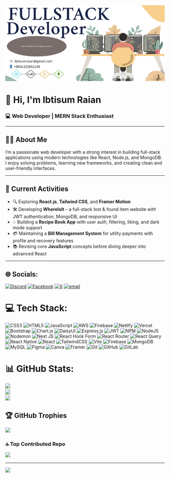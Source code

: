  <img src="./dp-2.png"/>
<!-- ![Banner]([https://your-banner-image-url.com](https://www.canva.com/design/DAGrWaAnvCM/7mouLTnaU-GAus6mR2yxrQ/view?utm_content=DAGrWaAnvCM&utm_campaign=designshare&utm_medium=link2&utm_source=uniquelinks&utlId=hdbbda7e57f))  Replace with your actual banner image URL -->

# 👋 Hi, I'm Ibtisum Raian  
### 💻 Web Developer | MERN Stack Enthusiast

---

## 🧑‍💼 About Me

I’m a passionate web developer with a strong interest in building full-stack applications using modern technologies like React, Node.js, and MongoDB.  
I enjoy solving problems, learning new frameworks, and creating clean and user-friendly interfaces.

---


## 🚀 Current Activities

- 🔍 Exploring **React.js**, **Tailwind CSS**, and **Framer Motion**
- 🛠️ Developing **WhereIsIt** – a full-stack lost & found item website with JWT authentication, MongoDB, and responsive UI
- 💡 Building a **Recipe Book App** with user auth, filtering, liking, and dark mode support
- 💳 Maintaining a **Bill Management System** for utility payments with profile and recovery features
- 📚 Revising core **JavaScript** concepts before diving deeper into advanced React

---



## 🌐 Socials:
[![Discord](https://img.shields.io/badge/Discord-%237289DA.svg?logo=discord&logoColor=white)](https://discord.gg/https://discord.gg/ceyvMCAk) [![Facebook](https://img.shields.io/badge/Facebook-%231877F2.svg?logo=Facebook&logoColor=white)](https://facebook.com/ibtisum.raian.3) [![X](https://img.shields.io/badge/X-black.svg?logo=X&logoColor=white)](https://x.com/ib_raian) [![email](https://img.shields.io/badge/Email-D14836?logo=gmail&logoColor=white)](mailto:ibtisumraian@gmail.com) 

# 💻 Tech Stack:
![CSS3](https://img.shields.io/badge/css3-%231572B6.svg?style=for-the-badge&logo=css3&logoColor=white) ![HTML5](https://img.shields.io/badge/html5-%23E34F26.svg?style=for-the-badge&logo=html5&logoColor=white) ![JavaScript](https://img.shields.io/badge/javascript-%23323330.svg?style=for-the-badge&logo=javascript&logoColor=%23F7DF1E) ![AWS](https://img.shields.io/badge/AWS-%23FF9900.svg?style=for-the-badge&logo=amazon-aws&logoColor=white) ![Firebase](https://img.shields.io/badge/firebase-%23039BE5.svg?style=for-the-badge&logo=firebase) ![Netlify](https://img.shields.io/badge/netlify-%23000000.svg?style=for-the-badge&logo=netlify&logoColor=#00C7B7) ![Vercel](https://img.shields.io/badge/vercel-%23000000.svg?style=for-the-badge&logo=vercel&logoColor=white) ![Bootstrap](https://img.shields.io/badge/bootstrap-%238511FA.svg?style=for-the-badge&logo=bootstrap&logoColor=white) ![Chart.js](https://img.shields.io/badge/chart.js-F5788D.svg?style=for-the-badge&logo=chart.js&logoColor=white) ![DaisyUI](https://img.shields.io/badge/daisyui-5A0EF8?style=for-the-badge&logo=daisyui&logoColor=white) ![Express.js](https://img.shields.io/badge/express.js-%23404d59.svg?style=for-the-badge&logo=express&logoColor=%2361DAFB) ![JWT](https://img.shields.io/badge/JWT-black?style=for-the-badge&logo=JSON%20web%20tokens) ![NPM](https://img.shields.io/badge/NPM-%23CB3837.svg?style=for-the-badge&logo=npm&logoColor=white) ![NodeJS](https://img.shields.io/badge/node.js-6DA55F?style=for-the-badge&logo=node.js&logoColor=white) ![Nodemon](https://img.shields.io/badge/NODEMON-%23323330.svg?style=for-the-badge&logo=nodemon&logoColor=%BBDEAD) ![Next JS](https://img.shields.io/badge/Next-black?style=for-the-badge&logo=next.js&logoColor=white) ![React Hook Form](https://img.shields.io/badge/React%20Hook%20Form-%23EC5990.svg?style=for-the-badge&logo=reacthookform&logoColor=white) ![React Router](https://img.shields.io/badge/React_Router-CA4245?style=for-the-badge&logo=react-router&logoColor=white) ![React Query](https://img.shields.io/badge/-React%20Query-FF4154?style=for-the-badge&logo=react%20query&logoColor=white) ![React Native](https://img.shields.io/badge/react_native-%2320232a.svg?style=for-the-badge&logo=react&logoColor=%2361DAFB) ![React](https://img.shields.io/badge/react-%2320232a.svg?style=for-the-badge&logo=react&logoColor=%2361DAFB) ![TailwindCSS](https://img.shields.io/badge/tailwindcss-%2338B2AC.svg?style=for-the-badge&logo=tailwind-css&logoColor=white) ![Vite](https://img.shields.io/badge/vite-%23646CFF.svg?style=for-the-badge&logo=vite&logoColor=white) ![Firebase](https://img.shields.io/badge/firebase-a08021?style=for-the-badge&logo=firebase&logoColor=ffcd34) ![MongoDB](https://img.shields.io/badge/MongoDB-%234ea94b.svg?style=for-the-badge&logo=mongodb&logoColor=white) ![MySQL](https://img.shields.io/badge/mysql-4479A1.svg?style=for-the-badge&logo=mysql&logoColor=white) ![Figma](https://img.shields.io/badge/figma-%23F24E1E.svg?style=for-the-badge&logo=figma&logoColor=white) ![Canva](https://img.shields.io/badge/Canva-%2300C4CC.svg?style=for-the-badge&logo=Canva&logoColor=white) ![Framer](https://img.shields.io/badge/Framer-black?style=for-the-badge&logo=framer&logoColor=blue) ![Git](https://img.shields.io/badge/git-%23F05033.svg?style=for-the-badge&logo=git&logoColor=white) ![GitHub](https://img.shields.io/badge/github-%23121011.svg?style=for-the-badge&logo=github&logoColor=white) ![GitLab](https://img.shields.io/badge/gitlab-%23181717.svg?style=for-the-badge&logo=gitlab&logoColor=white)
# 📊 GitHub Stats:
![](https://github-readme-stats.vercel.app/api?username=Ibtisumraian&theme=dark&hide_border=false&include_all_commits=true&count_private=true)<br/>
![](https://nirzak-streak-stats.vercel.app/?user=Ibtisumraian&theme=dark&hide_border=false)<br/>
![](https://github-readme-stats.vercel.app/api/top-langs/?username=Ibtisumraian&theme=dark&hide_border=false&include_all_commits=true&count_private=true&layout=compact)

## 🏆 GitHub Trophies
![](https://github-profile-trophy.vercel.app/?username=Ibtisumraian&theme=gruvbox_light&no-frame=false&no-bg=false&margin-w=4)

### 🔝 Top Contributed Repo
![](https://github-contributor-stats.vercel.app/api?username=Ibtisumraian&limit=5&theme=gruvbox_light&combine_all_yearly_contributions=true)

---
[![](https://visitcount.itsvg.in/api?id=Ibtisumraian&icon=0&color=0)](https://visitcount.itsvg.in)

<!-- Proudly created with GPRM ( https://gprm.itsvg.in ) -->

